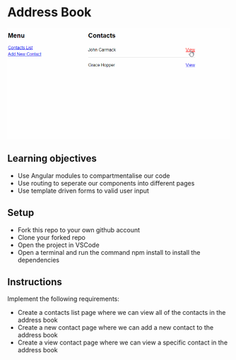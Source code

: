 # Address Book

![Angular Address Book](./images/address-book.gif)

## Learning objectives

- Use Angular modules to compartmentalise our code
- Use routing to seperate our components into different pages
- Use template driven forms to valid user input

## Setup

- Fork this repo to your own github account
- Clone your forked repo
- Open the project in VSCode
- Open a terminal and run the command npm install to install the dependencies

## Instructions

Implement the following requirements:

- Create a contacts list page where we can view all of the contacts in the address book
- Create a new contact page where we can add a new contact to the address book
- Create a view contact page where we can view a specific contact in the address book

